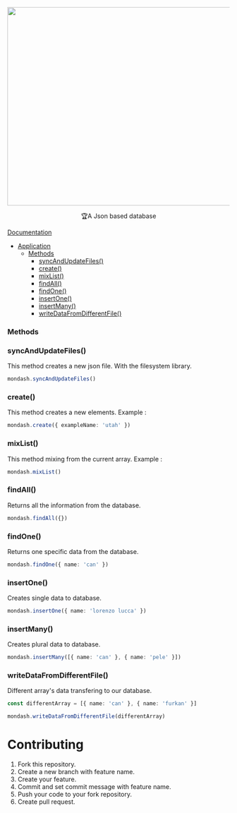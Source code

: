 <p align="center">
<img src="https://user-images.githubusercontent.com/38213551/212491047-ce2fa5fc-3699-4c21-987a-8cdd5c9a7825.png" alt="Lungo Logo" width="1200" height="450"/>
</p>

<p align="center">🏆A Json based database</p>

[Documentation](#documentation)
  - [Application](#application)
    - [Methods](#methods)
      - [syncAndUpdateFiles()](#syncAndUpdateFiles)
      - [create()](#create)
      - [mixList()](#mixList)
      - [findAll()](#findAll)
      - [findOne()](#findOne)
      - [insertOne()](#insertOne)
      - [insertMany()](#insertMany)
      - [writeDataFromDifferentFile()](#writeDataFromDifferentFile)

### Methods

### syncAndUpdateFiles()

This method creates a new json file. With the filesystem library. 

```ts
mondash.syncAndUpdateFiles()
```

### create()

This method creates a new elements. 
Example : 

```ts
mondash.create({ exampleName: 'utah' })
```
### mixList()

This method mixing from the current array.
Example : 

```ts
mondash.mixList()
```

### findAll()

Returns all the information from the database.

```ts
mondash.findAll({})
```

### findOne()

Returns one specific data from the database.

```ts
mondash.findOne({ name: 'can' })
```

### insertOne()

Creates single data to database.

```ts
mondash.insertOne({ name: 'lorenzo lucca' })
```

### insertMany()

Creates plural data to database.

```ts
mondash.insertMany([{ name: 'can' }, { name: 'pele' }])
```

### writeDataFromDifferentFile()

Different array's data transfering to our database.

```ts
const differentArray = [{ name: 'can' }, { name: 'furkan' }]

mondash.writeDataFromDifferentFile(differentArray)
```

# Contributing

1. Fork this repository.
2. Create a new branch with feature name.
3. Create your feature.
4. Commit and set commit message with feature name.
5. Push your code to your fork repository.
6. Create pull request.
